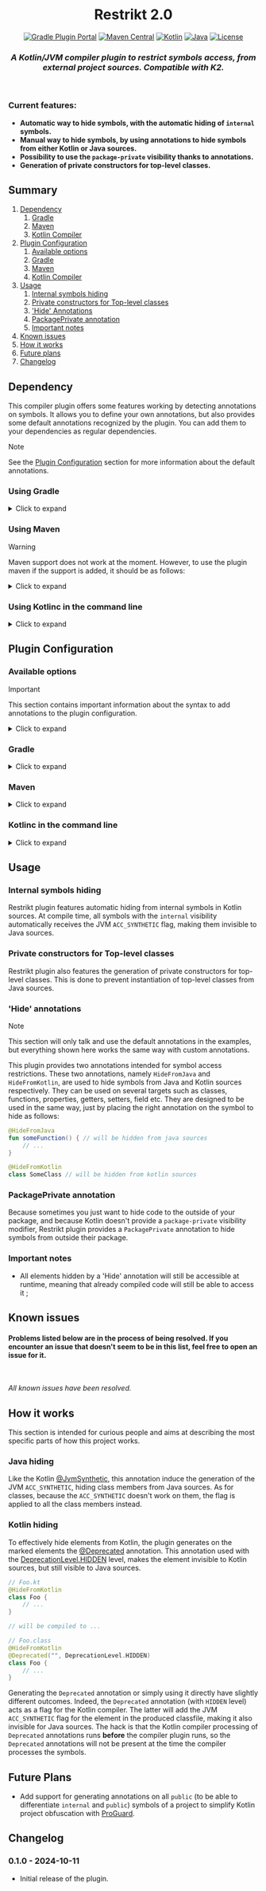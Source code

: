 <div align="center">
<h1>Restrikt 2.0</h1>

[![Gradle Plugin Portal](https://img.shields.io/gradle-plugin-portal/v/com.zwendo.restrikt2?color=%2366dcb8&logo=gradle)](https://plugins.gradle.org/plugin/com.zwendo.restrikt2)
[![Maven Central](https://img.shields.io/maven-central/v/com.zwendo/restrikt-annotations2)](https://search.maven.org/artifact/com.zwendo/restrikt2-annotation)
[![Kotlin](https://img.shields.io/badge/Kotlin-2.0.20-7f52ff.svg?logo=kotlin)](https://kotlinlang.org)
[![Java](https://img.shields.io/badge/Java-8-%23ED8B00.svg?logo=openJdk&logoColor=white)](https://openjdk.org/)
[![License](https://img.shields.io/badge/license-MIT-blue.svg)](https://mit-license.org/)

<h3><i>A Kotlin/JVM compiler plugin to restrict symbols access, from external project sources. Compatible with
K2.</i></h3>
</div>

<br/>

### **Current features:**

- **Automatic way to hide symbols, with the automatic hiding of `internal` symbols.**
- **Manual way to hide symbols, by using annotations to hide symbols from either Kotlin or Java sources.**
- **Possibility to use the `package-private` visibility thanks to annotations.**
- **Generation of private constructors for top-level classes.**

## Summary

1. [Dependency](#dependency)
    1. [Gradle](#using-gradle)
    2. [Maven](#using-maven)
    3. [Kotlin Compiler](#using-kotlinc-in-the-command-line)
2. [Plugin Configuration](#plugin-configuration)
    1. [Available options](#available-options)
    2. [Gradle](#gradle)
    3. [Maven](#maven)
    4. [Kotlin Compiler](#kotlinc-in-the-command-line)
3. [Usage](#usage)
    1. [Internal symbols hiding](#internal-symbols-hiding)
    2. [Private constructors for Top-level classes](#private-constructors-for-top-level-classes)
    3. ['Hide' Annotations](#hide-annotations)
    4. [PackagePrivate annotation](#packageprivate-annotation)
    5. [Important notes](#important-notes)
4. [Known issues](#known-issues)
5. [How it works](#how-it-works)
6. [Future plans](#future-plans)
7. [Changelog](#changelog)

## Dependency

This compiler plugin offers some features working by detecting annotations on symbols. It allows you to define your own
annotations, but also provides some default annotations recognized by the plugin. You can add them to your dependencies
as regular dependencies.

> [!NOTE]
> See the [Plugin Configuration](#plugin-configuration) section for more information about the default annotations.

### Using Gradle

<details>
    <summary>Click to expand</summary>

Using Kotlin DSL:

```kotlin
plugins {
    id("com.zwendo.restrikt2") version "[latest-version]"
}
```

Using Groovy DSL:

```groovy
plugins {
    id 'com.zwendo.restrikt2' version '[latest-version]'
}
```

To add the default annotations to your project, you can add the following dependencies:

Using Kotlin DSL:

```kotlin
dependencies {
    implementation("com.zwendo:restrikt2-annotations:[latest-version]")
}
```

Using Groovy DSL:

```groovy
dependencies {
    implementation 'com.zwendo:restrikt2-annotations:[latest-version]'
}
```

</details>

### Using Maven

> [!WARNING]  
> Maven support does not work at the moment. However, to use the plugin maven if the support is added, it should be
> as follows:

<details>
    <summary>Click to expand</summary>

First of all, you need to add the compiler plugin to the kotlin's maven plugin dependencies:

```xml
<!-- ... -->
<plugins>
    <plugin>
        <groupId>org.jetbrains.kotlin</groupId>
        <artifactId>kotlin-maven-plugin</artifactId>
        <version>[kotlin-version]</version>
        <!-- rest of the plugin configuration... -->

        <dependencies>
            <dependency>
                <groupId>com.zwendo</groupId>
                <artifactId>restrikt2-compiler-plugin</artifactId>
                <version>[latest-version]</version>
            </dependency>
        </dependencies>
    </plugin>
    <!-- other plugins... -->
</plugins><!-- ... -->
```

The second step is to add the plugin id to the list of compiler plugins:

```xml
<!-- ... -->
<plugins>
    <plugin>
        <groupId>org.jetbrains.kotlin</groupId>
        <artifactId>kotlin-maven-plugin</artifactId>
        <version>[kotlin-version]</version>

        <configuration>
            <compilerPlugins>
                <plugin>com.zwendo.restrikt2</plugin>
            </compilerPlugins>
        </configuration>

        <!-- rest of the plugin configuration... -->
    </plugin>
    <!-- other plugins... -->
</plugins><!-- ... -->
```

Your `pom.xml` should look like this:

```xml

<project>
    <build>
        <plugins>
            <plugin>
                <groupId>org.jetbrains.kotlin</groupId>
                <artifactId>kotlin-maven-plugin</artifactId>
                <version>[kotlin-version]</version>
                <!-- ... -->

                <configuration>
                    <compilerPlugins>
                        <plugin>com.zwendo.restrikt2</plugin>
                    </compilerPlugins>
                </configuration>

                <dependencies>
                    <dependency>
                        <groupId>com.zwendo</groupId>
                        <artifactId>restrikt2-compiler-plugin</artifactId>
                        <version>[latest-version]</version>
                    </dependency>
                </dependencies>
            </plugin>
        </plugins>
    </build>
</project>
```

To add the default annotations to your project, you can add the following dependencies:

```xml
<dependencies>
    <dependency>
        <groupId>com.zwendo</groupId>
        <artifactId>restrikt2-annotations</artifactId>
        <version>[latest-version]</version>
    </dependency>
</dependencies>
```
</details>

### Using Kotlinc in the command line

<details>
    <summary>Click to expand</summary>

To use the plugin with the Kotlin compiler, you simply need to add the plugin to the list of compiler plugins used in
your compilation process. It can be done by adding the following option to the `kotlinc` command:

```shell
-Xplugin=path/to/the/restrikt2-compiler-plugin.jar
```

Note that you might need to download the plugin jar. You can find it on
the [Maven Central Repository](https://search.maven.org/artifact/com.zwendo/restrikt2-compiler-plugin).

To the add default annotations to your project, you simply need to add the jars to the classpath of the compiler.

</details>

## Plugin Configuration

### Available options

> [!IMPORTANT]
> This section contains important information about the syntax to add annotations to the plugin configuration.

<details>
    <summary>Click to expand</summary>

Here are the currently supported default configuration options:

|              name              |             type              |           default            | allow multiple occurrences | description                                                                                       |
|:------------------------------:|:-----------------------------:|:----------------------------:|:--------------------------:|---------------------------------------------------------------------------------------------------|
|           `enabled`            |            boolean            |            `true`            |          `false`           | Whether the plugin is enabled.                                                                    |
|  `automatic-internal-hiding`   |            boolean            |            `true`            |          `false`           | Whether the internal symbols should be automatically hidden.                                      |
| `toplevel-private-constructor` |            boolean            |            `true`            |          `false`           | Whether to generate private constructor for top-level classes.                                    |
|    `annotation-processing`     |            boolean            |            `true`            |          `false`           | Whether the plugin annotations should be parsed to manually hide symbols.                         |
|  `hide-from-java-annotation`   | string [(1)](#options-note-1) | `none`[(2)](#options-note-2) |           `true`           | Adds an annotation to the annotations marking elements as hidden from Java.                       |
| `hide-from-kotlin-annotation`  | string [(1)](#options-note-1) | `none`[(2)](#options-note-2) |           `true`           | Adds an annotation to the annotations marking elements as hidden from Kotlin.                     |
|  `package-private-annotation`  | string [(1)](#options-note-1) | `none`[(2)](#options-note-2) |           `true`           | Adds an annotation to the annotations marking elements as package-private.                        |
|  `ignore-default-annotations`  |            boolean            |           `false`            |          `false`           | Whether to ignore default marking annotations when processing annotations. [(3)](#options-note-3) |

<a id="options-note-1"></a>
> [!IMPORTANT]  
> **Note 1:** The syntax to add annotation with any option accepting an annotation is its fully qualified name where all
> packages
> are separated by a slash (`/`) and all inner classes are separated by a dot (`.`).
>
> Here are few examples:
> - A `Foo` annotation declared in the `a.b.c` package could be added with `a/b/c/Foo`.
> - A `Bar` annotation declared in the `Base` class itself in the `bar` package could be added with `bar/Base.Bar`.

<a id="options-note-2"></a>
**Note 2:** `none` means that no annotation is added by default, except for the annotations controlled by the
`ignore-default-annotations` option.

<a id="options-note-3"></a>
**Note 2:** Default annotations are:

- `com/zwendo/restrikt2/annotation/HideFromKotlin`
- `com/zwendo/restrikt2/annotation/HideFromJava`
- `com/zwendo/restrikt2/annotation/PackagePrivate`

> [!IMPORTANT]
> Any custom annotation added to the plugin must have the `BINARY` or `RUNTIME` retention policy, for the plugin to be
> able to see it during the compilation process.

</details>

### Gradle

<details>
    <summary>Click to expand</summary>

> [!NOTE]  
> To follow the kotlin/groovy camelCase convention, options listed above will have their names in camelCase in the DSL.
>
> Moreover, the `hide-from-java-annotation`, `hide-from-kotlin-annotation` and `package-private-annotation` options will
> be renamed to `hideFromJavaAnnotations`, `hideFromKotlinAnnotations` and `packagePrivateAnnotations` respectively, and
> will be sets of strings instead of single strings.

You can configure the plugin using the configuration DSL.

```kotlin
restrikt2 {
    enabled = true
    hideFromJavaAnnotations = setOf("com/example/MyAnnotation", "com/example/MyOtherAnnotation")
    // ...
}
```

</details>

### Maven

<details>
    <summary>Click to expand</summary>

To configure the plugin with maven, you need to pass the configuration options as properties in the plugin
configuration.

Here is an example of options configuration:

```xml
<pluginOptions>
    <option>com.zwendo.restrikt2:enabled=true</option>
    <option>com.zwendo.restrikt2:annotation-processing=false</option>
</pluginOptions>
```

Using the example above and the configuration presented in the [Dependency](#dependency) section, your `pom.xml` should
look like this:

```xml
<project>
    <build>
        <plugins>
            <plugin>
                <groupId>org.jetbrains.kotlin</groupId>
                <artifactId>kotlin-maven-plugin</artifactId>
                <version>[kotlin-version]</version>

                <configuration>
                    <compilerPlugins>
                        <plugin>com.zwendo.restrikt2</plugin>
                    </compilerPlugins>

                    <pluginOptions>
                        <option>com.zwendo.restrikt2:enabled=true</option>
                        <option>com.zwendo.restrikt2:annotation-processing=false</option>
                    </pluginOptions>
                </configuration>

                <dependencies>
                    <dependency>
                        <groupId>com.zwendo</groupId>
                        <artifactId>restrikt2-compiler-plugin</artifactId>
                        <version>[latest-version]</version>
                    </dependency>
                </dependencies>
            </plugin>
        </plugins>
    </build>
<configuration>
```

</details>

### Kotlinc in the command line

<details>
    <summary>Click to expand</summary>


To configure the plugin with the Kotlin compiler, you need to pass the configuration options as arguments
`-P plugin:com.zwendo.restrikt2:[option-name]=[option-value]`.

Here is a concrete example:

```shell
-P plugin:com.zwendo.restrikt2:enabled=true
```

</details>

## Usage

### Internal symbols hiding

Restrikt plugin features automatic hiding from internal symbols in Kotlin sources. At compile time, all symbols with the
`internal` visibility automatically receives the JVM `ACC_SYNTHETIC` flag, making them invisible to Java sources.

### Private constructors for Top-level classes

Restrikt plugin also features the generation of private constructors for top-level classes. This is done to prevent
instantiation of top-level classes from Java sources.

### 'Hide' annotations

> [!NOTE]
> This section will only talk and use the default annotations in the examples, but everything shown here works the same
> way with custom annotations.

This plugin provides two annotations intended for symbol access restrictions. These two annotations, namely
`HideFromJava` and `HideFromKotlin`, are used to hide symbols from Java and Kotlin sources respectively. They can be
used on several targets such as classes, functions, properties, getters, setters, field etc. They are designed to be
used in the same way, just by placing the right annotation on the symbol to hide as follows:

```kotlin
@HideFromJava
fun someFunction() { // will be hidden from java sources
    // ...
}

@HideFromKotlin
class SomeClass // will be hidden from kotlin sources
```

### PackagePrivate annotation

Because sometimes you just want to hide code to the outside of your package, and because Kotlin doesn't provide a
`package-private` visibility modifier, Restrikt plugin provides a `PackagePrivate` annotation to hide symbols from
outside their package.

### Important notes

- All elements hidden by a 'Hide' annotation will still be accessible at runtime, meaning that already compiled code
  will still be able to access it ;

## Known issues

<h4>Problems listed below are in the process of being resolved. If you encounter an issue that doesn't seem to be in
this list, feel free to open an issue for it.</h4>

<br/>

*All known issues have been resolved.*

## How it works

This section is intended for curious people and aims at describing the most specific parts of how this project
works.

### Java hiding

Like the Kotlin [@JvmSynthetic](https://kotlinlang.org/api/latest/jvm/stdlib/kotlin.jvm/-jvm-synthetic/), this
annotation induce the generation of the JVM `ACC_SYNTHETIC`, hiding class members from Java sources. As for classes,
because the `ACC_SYNTHETIC` doesn't work on them, the flag is applied to all the class members instead.

### Kotlin hiding

To effectively hide elements from Kotlin, the plugin generates on the marked elements the
[@Deprecated](https://kotlinlang.org/api/latest/jvm/stdlib/kotlin/-deprecated/) annotation. This annotation used with
the [DeprecationLevel.HIDDEN](https://kotlinlang.org/api/latest/jvm/stdlib/kotlin/-deprecation-level/-h-i-d-d-e-n.html)
level, makes the element invisible to Kotlin sources, but still visible to Java sources.

```kotlin
// Foo.kt
@HideFromKotlin
class Foo {
    // ...
}

// will be compiled to ...

// Foo.class
@HideFromKotlin
@Deprecated("", DeprecationLevel.HIDDEN)
class Foo {
    // ...
}
```

Generating the `Deprecated` annotation or simply using it directly have slightly different outcomes. Indeed, the
`Deprecated` annotation (with `HIDDEN` level) acts as a flag for the Kotlin compiler. The latter will add the JVM
`ACC_SYNTHETIC` flag for the element in the produced classfile, making it also invisible for Java sources. The hack is
that the Kotlin compiler processing of `Deprecated` annotations runs **before** the compiler plugin runs, so the
`Deprecated` annotations will not be present at the time the compiler processes the symbols.

## Future Plans

- Add support for generating annotations on all `public` (to be able to differentiate `internal` and `public`)
  symbols of a project to simplify Kotlin project obfuscation with [ProGuard](https://www.guardsquare.com/proguard).

## Changelog

### 0.1.0 - 2024-10-11

- Initial release of the plugin.
